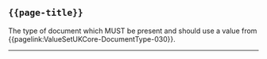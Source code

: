 ## <code>{{page-title}}</code>

The type of document which MUST be present and should use a value from {{pagelink:ValueSetUKCore-DocumentType-030}}.

---